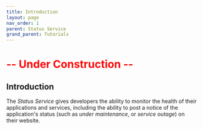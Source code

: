 ```yaml
---
title: Introduction
layout: page
nav_order: 1
parent: Status Service
grand_parent: Tutorials
---
```


# <span style="color:red">-- Under Construction --</span>

## Introduction

The _Status Service_ gives developers the ability to monitor the health of their applications and services, including the ability to post a notice of the application's status (such as _under maintenance_, or _service outage_) on their website.
